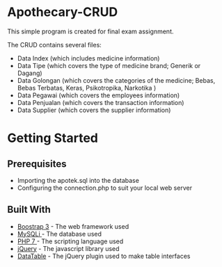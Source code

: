 # Apothecary-CRUD 

This simple program is created for final exam assignment.

The CRUD contains several files: 
* Data Index (which includes medicine information)
* Data Tipe (which covers the type of medicine brand; Generik or Dagang)
* Data Golongan (which covers the categories of the medicine; Bebas, Bebas Terbatas, Keras, Psikotropika, Narkotika )
* Data Pegawai (which covers the employees information)
* Data Penjualan (which covers the transaction information)
* Data Supplier (which covers the supplier information)


# Getting Started
## Prerequisites 
* Importing the apotek.sql into the database
* Configuring the connection.php to suit your local web server 

## Built With
* [Boostrap 3](https://getbootstrap.com/docs/3.3/getting-started/) - The web framework used
* [MySQLi ](http://php.net/manual/en/book.mysqli.php) - The database used 
* [PHP 7 ](http://php.net/manual/en/migration70.new-features.php) - The scripting language used 
* [jQuery](https://jquery.com/) - The javascript library used 
* [DataTable](https://datatables.net/) - The jQuery plugin used to make table interfaces 
